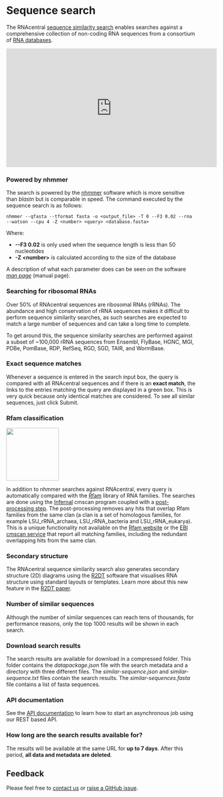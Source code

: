 
# <i class="fa fa-search"></i> Sequence search

The RNAcentral [sequence similarity search](/sequence-search) enables searches against a comprehensive collection of non-coding RNA sequences from a consortium of [RNA databases](/expert-databases).

<iframe width="560" height="315" src="https://www.youtube.com/embed/2H4--NfjIsI" frameborder="0" allow="accelerometer; autoplay; encrypted-media; gyroscope; picture-in-picture" allowfullscreen></iframe>

### Powered by nhmmer <a style="cursor: pointer" id="nhmmer" ng-click="scrollTo('nhmmer')" name="nhmmer" class="text-muted smaller"><i class="fa fa-link"></i></a>

The search is powered by the [nhmmer](https://www.ncbi.nlm.nih.gov/pmc/articles/PMC3777106/) software which is more sensitive than *blastn* but is comparable in speed. The command executed by the sequence search is as follows: 

`nhmmer --qfasta --tformat fasta -o <output_file> -T 0 --F3 0.02 --rna --watson --cpu 4 -Z <number> <query> <database.fasta>`

Where:

* **--F3 0.02** is only used when the sequence length is less than 50 nucleotides
* **-Z &lt;number&gt;** is calculated according to the size of the database

A description of what each parameter does can be seen on the software [*man page*](http://eddylab.org/software/hmmer/Userguide.pdf) (manual page). 

### Searching for ribosomal RNAs <a style="cursor: pointer" id="rrna" ng-click="scrollTo('rrna')" name="rrna" class="text-muted smaller"><i class="fa fa-link"></i></a>

Over 50% of RNAcentral sequences are ribosomal RNAs (rRNAs). The abundance and high conservation of rRNA sequences makes it difficult to perform sequence similarity searches, as such searches are expected to match a large number of sequences and can take a long time to complete.

To get around this, the sequence similarity searches are performed against a subset of ~100,000 rRNA sequences from Ensembl, FlyBase, HGNC, MGI, PDBe, PomBase, RDP, RefSeq, RGD, SGD, TAIR, and WormBase.

### Exact sequence matches <a style="cursor: pointer" id="exact-matches" ng-click="scrollTo('exact-matches')" name="exact-matches" class="text-muted smaller"><i class="fa fa-link"></i></a>

Whenever a sequence is entered in the search input box, the query is compared with all RNAcentral sequences and if there is an **exact match**, the links to the entries matching the query are displayed in a green box. This is very quick because only identical matches are considered. To see all similar sequences, just click Submit.

### Rfam classification <a style="cursor: pointer" id="rfam" ng-click="scrollTo('rfam')" name="rfam" class="text-muted smaller"><i class="fa fa-link"></i></a>

<img src="/static/img/expert-db-logos/rfam.png" class="img-responsive pull-left" style="width: 140px; margin-right: 20px;">

In addition to nhmmer searches against RNAcentral, every query is automatically compared with the [Rfam](https://rfam.org) library of RNA families. The searches are done using the [Infernal](http://eddylab.org/infernal) cmscan program coupled with a [post-processing step](https://github.com/nawrockie/cmsearch_tblout_deoverlap). The post-processing removes any hits that overlap Rfam families from the same clan (a clan is a set of homologous families, for example LSU_rRNA_archaea, LSU_rRNA_bacteria and LSU_rRNA_eukarya). This is a unique functionality not available on the [Rfam website](https://rfam.org) or the [EBI cmscan service](https://www.ebi.ac.uk/Tools/rna/infernal_cmscan/) that report all matching families, including the redundant overlapping hits from the same clan.

### Secondary structure <a style="cursor: pointer" id="r2dt" ng-click="scrollTo('r2dt')" name="r2dt" class="text-muted smaller"><i class="fa fa-link"></i></a>

The RNAcentral sequence similarity search also generates secondary structure (2D) diagrams using the [R2DT](https://github.com/RNAcentral/R2DT) software that visualises RNA structure using standard layouts or templates. Learn more about this new feature in the [R2DT paper](https://www.nature.com/articles/s41467-021-23555-5). 

### Number of similar sequences <a style="cursor: pointer" id="number" ng-click="scrollTo('number')" name="number" class="text-muted smaller"><i class="fa fa-link"></i></a>

Although the number of similar sequences can reach tens of thousands, for performance reasons, only the top 1000 results will be shown in each search.

### Download search results <a style="cursor: pointer" id="download" ng-click="scrollTo('download')" name="download" class="text-muted smaller"><i class="fa fa-link"></i></a>

The search results are available for download in a compressed folder. This folder contains the *datapackage.json* file with the search metadata and a directory with three different files. The *similar-sequence.json* and *similar-sequence.txt* files contain the search results. The *similar-sequences.fasta* file contains a list of fasta sequences.

### API documentation <a style="cursor: pointer" id="sequence-search-api" ng-click="scrollTo('sequence-search-api')" name="sequence-search-api" class="text-muted smaller"><i class="fa fa-link"></i></a>

See the [API documentation](/sequence-search/api) to learn how to start an asynchronous job using our REST based API.

### How long are the search results available for? <a style="cursor: pointer" id="stable-links" ng-click="scrollTo('stable-links')" name="stable-links" class="text-muted smaller"><i class="fa fa-link"></i></a>

The results will be available at the same URL for **up to 7 days**. After this period, **all data and metadata are deleted**.

## Feedback

Please feel free to [contact us](/contact) or [raise a GitHub issue](https://github.com/rnacentral/rnacentral-sequence-search/issues).
